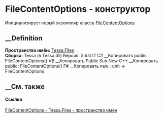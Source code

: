 # FileContentOptions - конструктор
Инициализирует новый экземпляр класса
[FileContentOptions](T_Tessa_Files_FileContentOptions.htm)
##  __Definition
 **Пространство имён:** [Tessa.Files](N_Tessa_Files.htm)  
 **Сборка:** Tessa (в Tessa.dll) Версия: 3.6.0.17
C# __Копировать
     public FileContentOptions()
VB __Копировать
     Public Sub New
C++ __Копировать
     public:
    FileContentOptions()
F# __Копировать
     new : unit -> FileContentOptions
##  __См. также
#### Ссылки
[FileContentOptions - ](T_Tessa_Files_FileContentOptions.htm)
[Tessa.Files - пространство имён](N_Tessa_Files.htm)
